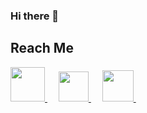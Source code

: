 ### Hi there 👋

<!--
**BravX/BravX** is a ✨ _special_ ✨ repository because its `README.md` (this file) appears on your GitHub profile.

Here are some ideas to get you started:

- 🔭 I’m currently working on ...
- 🌱 I’m currently learning ...
- 👯 I’m looking to collaborate on ...
- 🤔 I’m looking for help with ...
- 💬 Ask me about ...
- 📫 How to reach me: ...
- 😄 Pronouns: ...
- ⚡ Fun fact: ...
-->

## Reach Me
<a href = https://www.linkedin.com/in/rodrigo-bravo-4276b721a/> <img width = 55px src = https://github.com/dheereshagrwal/colored-icons/blob/master/svg/linkedin.svg> </a>&emsp;
<a href = https://www.instagram.com/rodrigobravo64/> <img width = 48px src = https://github.com/dheereshagrwal/colored-icons/blob/master/svg/instagram.svg> </a>&emsp;
<a href = https://github.com/BravX> <img width = 50px src = https://github.com/dheereshagrwal/colored-icons/blob/master/svg/github-light.svg> </a>&emsp;
